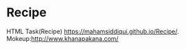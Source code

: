 # Recipe
HTML Task(Recipe)
https://mahamsiddiqui.github.io/Recipe/.
Mokeup:http://www.khanapakana.com/
